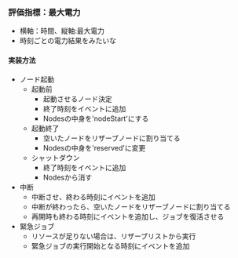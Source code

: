 ### 評価指標：最大電力
- 横軸：時間、縦軸:最大電力
- 時刻ごとの電力結果をみたいな
#### 実装方法
- ノード起動
    - 起動前
        - 起動させるノード決定
        - 終了時刻をイベントに追加
        - Nodesの中身を'nodeStart'にする
    - 起動終了
        - 空いたノードをリザーブノードに割り当てる
        - Nodesの中身を'reserved'に変更
    - シャットダウン
        - 終了時刻をイベントに追加
        - Nodesから消す
- 中断
    - 中断させ、終わる時刻にイベントを追加
    - 中断が終わったら、空いたノードをリザーブノードに割り当てる
    - 再開時も終わる時刻にイベントを追加し、ジョブを復活させる
- 緊急ジョブ
    - リソースが足りない場合は、リザーブリストから実行
    - 緊急ジョブの実行開始となる時刻にイベントを追加